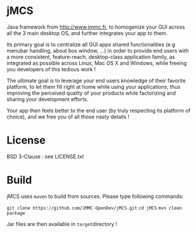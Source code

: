 jMCS
====

Java framework from http://www.jmmc.fr, to homogenize your GUI across all the 3 main desktop OS, and further integrates your app to them.

Its primary goal is to centralize all GUI apps shared functionalities (e.g menubar handling, about box window, ...) in order to provide end users with a more consistent, feature-reach, desktop-class application family, as integrated as possible across Linux, Mac OS X and Windows, while freeing you developers of this tedious work !

The ultimate goal is to leverage your end users knowledge of their favorite platform, to let them fill right at home while using your applications, thus improving the perceived quality of your products while factorizing and sharing your development efforts.

Your app then feels better to the end user (by truly respecting its platform of choice), and we free you of all those nasty details !

License
=======

BSD 3-Clause : see LICENSE.txt

Build
=====

jMCS uses `maven` to build from sources. Please type following commands:

`git clone https://github.com/JMMC-OpenDev/jMCS.git`
`cd jMCS`
`mvn clean package`

Jar files are then available in `target`directory !
